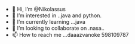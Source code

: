 - 👋 Hi, I’m @Nikolassus
- 👀 I’m interested in ..java and python.
- 🌱 I’m currently learning ...java
- 💞️ I’m looking to collaborate on .nasa..
- 📫 How to reach me ...daaazvanoke 598109787

<!---
Nikolassus/Nikolassus is a ✨ special ✨ repository because its `README.md` (this file) appears on your GitHub profile.
You can click the Preview link to take a look at your changes.
--->
